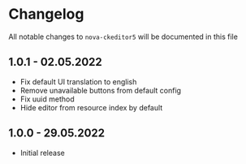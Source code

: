 # Changelog

All notable changes to `nova-ckeditor5` will be documented in this file

## 1.0.1 - 02.05.2022
- Fix default UI translation to english
- Remove unavailable buttons from default config
- Fix uuid method
- Hide editor from resource index by default

## 1.0.0 - 29.05.2022
- Initial release
